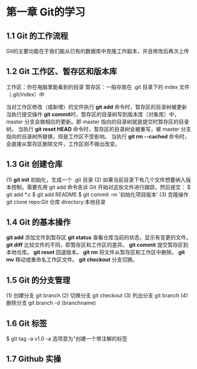 # 第一章 Git的学习
## 1.1 Git 的工作流程
  Git的主要功能在于我们能从已有的数据库中克隆工作副本，并且修改后再次上传

## 1.2 Git 工作区、暂存区和版本库
  工作区：你在电脑里能看到的目录
  暂存区：一般存放在 .git 目录下的 index 文件（.git/index）中

  当对工作区修改（或新增）的文件执行 **git add** 命令时，暂存区的目录树被更新
  当执行提交操作 **git commit**时，暂存区的目录树写到版本库（对象库）中，master 分支会做相应的更新。即 master 指向的目录树就是提交时暂存区的目录树。
  当执行 **git reset HEAD** 命令时，暂存区的目录树会被重写，被 master 分支指向的目录树所替换，但是工作区不受影响。
  当执行 **git rm --cached <file>** 命令时，会直接从暂存区删除文件，工作区则不做出改变。

## 1.3 Git 创建仓库
  (1) **git init** 初始化，生成一个 .git 目录
  (2) 如果当前目录下有几个文件想要纳入版本控制，需要先用 git add 命令告诉 Git 开始对这些文件进行跟踪，然后提交：
  $ git add *.c
  $ git add README
  $ git commit -m '初始化项目版本'
  (3) 克隆操作 git clone <repo> <directory> repo:Git 仓库 directory:本地目录

## 1.4 Git 的基本操作
  **git add**	添加文件到暂存区
  **git status**	查看仓库当前的状态，显示有变更的文件。
  **git diff**	比较文件的不同，即暂存区和工作区的差异。
  **git commit**	提交暂存区到本地仓库。
  **git reset**	回退版本。
  **git rm**	将文件从暂存区和工作区中删除。
  **git mv**	移动或重命名工作区文件。
  **git checkout**	分支切换。


## 1.5 Git 的分支管理
  (1) 创建分支 git branch
  (2) 切换分支 git checkout
  (3) 列出分支 git branch
  (4) 删除分支 git branch -d (branchname)

## 1.6 Git 标签
  $ git tag -a v1.0  -a 选项意为"创建一个带注解的标签

## 1.7 Github 实操

  

